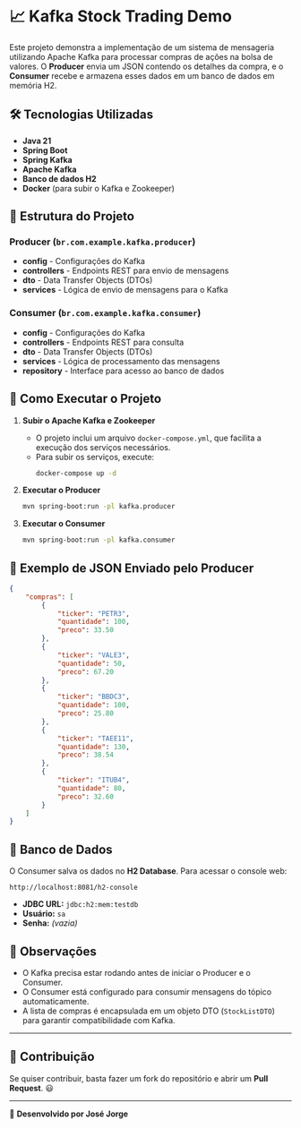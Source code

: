 # 📈 Kafka Stock Trading Demo

Este projeto demonstra a implementação de um sistema de mensageria utilizando Apache Kafka para processar compras de ações na bolsa de valores. O **Producer** envia um JSON contendo os detalhes da compra, e o **Consumer** recebe e armazena esses dados em um banco de dados em memória H2.

## 🛠 Tecnologias Utilizadas
- **Java 21**
- **Spring Boot**
- **Spring Kafka**
- **Apache Kafka**
- **Banco de dados H2**
- **Docker** (para subir o Kafka e Zookeeper)

## 📂 Estrutura do Projeto

### Producer (`br.com.example.kafka.producer`)
- **config** - Configurações do Kafka
- **controllers** - Endpoints REST para envio de mensagens
- **dto** - Data Transfer Objects (DTOs)
- **services** - Lógica de envio de mensagens para o Kafka

### Consumer (`br.com.example.kafka.consumer`)
- **config** - Configurações do Kafka
- **controllers** - Endpoints REST para consulta
- **dto** - Data Transfer Objects (DTOs)
- **services** - Lógica de processamento das mensagens
- **repository** - Interface para acesso ao banco de dados

## 🚀 Como Executar o Projeto

1. **Subir o Apache Kafka e Zookeeper**
   - O projeto inclui um arquivo `docker-compose.yml`, que facilita a execução dos serviços necessários.
   - Para subir os serviços, execute:
     ```sh
     docker-compose up -d
     ```

2. **Executar o Producer**
   ```sh
   mvn spring-boot:run -pl kafka.producer
   ```

3. **Executar o Consumer**
   ```sh
   mvn spring-boot:run -pl kafka.consumer
   ```

## 📄 Exemplo de JSON Enviado pelo Producer
```json
{
    "compras": [
        {
            "ticker": "PETR3",
            "quantidade": 100,
            "preco": 33.50
        },
        {
            "ticker": "VALE3",
            "quantidade": 50,
            "preco": 67.20
        },
        {
            "ticker": "BBDC3",
            "quantidade": 100,
            "preco": 25.80
        },
        {
            "ticker": "TAEE11",
            "quantidade": 130,
            "preco": 38.54
        },
        {
            "ticker": "ITUB4",
            "quantidade": 80,
            "preco": 32.60
        }
    ]
}
```

## 🏦 Banco de Dados
O Consumer salva os dados no **H2 Database**. Para acessar o console web:
```
http://localhost:8081/h2-console
```
- **JDBC URL:** `jdbc:h2:mem:testdb`
- **Usuário:** `sa`
- **Senha:** *(vazia)*

## 📌 Observações
- O Kafka precisa estar rodando antes de iniciar o Producer e o Consumer.
- O Consumer está configurado para consumir mensagens do tópico automaticamente.
- A lista de compras é encapsulada em um objeto DTO (`StockListDTO`) para garantir compatibilidade com Kafka.

---

## 📌 Contribuição
Se quiser contribuir, basta fazer um fork do repositório e abrir um **Pull Request**. 😃

---

🚀 **Desenvolvido por José Jorge**
